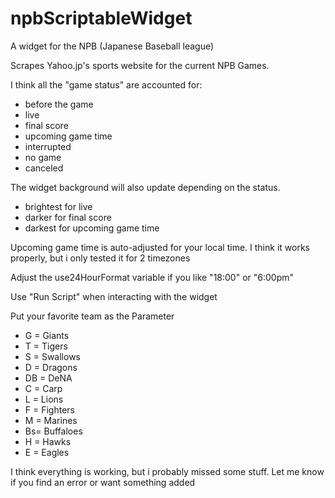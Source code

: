 # npbScriptableWidget
A widget for the NPB (Japanese Baseball league)

Scrapes Yahoo.jp's sports website for the current NPB Games.

I think all the "game status" are accounted for:
- before the game
- live
- final score
- upcoming game time
- interrupted
- no game
- canceled

The widget background will also update depending on the status.
- brightest for live
- darker for final score
- darkest for upcoming game time

Upcoming game time is auto-adjusted for your local time. I think it works properly, but i only tested it for 2 timezones

Adjust the use24HourFormat variable if you like "18:00" or "6:00pm"

Use "Run Script" when interacting with the widget

Put your favorite team as the Parameter
- G = Giants
- T = Tigers
- S = Swallows
- D = Dragons
- DB = DeNA
- C = Carp
- L = Lions
- F = Fighters
- M = Marines
- Bs= Buffaloes
- H = Hawks
- E = Eagles

I think everything is working, but i probably missed some stuff. Let me know if you find an error or want something added
